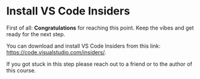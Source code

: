 # Install VS Code Insiders

First of all: **Congratulations** for reaching this point. Keep the vibes and get ready for the next step.  

You can download and install VS Code Insiders from this link: https://code.visualstudio.com/insiders/. 

If you got stuck in this step please reach out to a friend or to the author of this course.